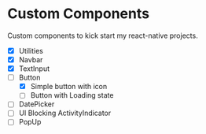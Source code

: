 # Custom Components

Custom components to kick start my react-native projects.

- [x] Utilities
- [x] Navbar
- [x] TextInput
- [ ] Button
  - [x] Simple button with icon
  - [ ] Button with Loading state
- [ ] DatePicker
- [ ] UI Blocking ActivityIndicator
- [ ] PopUp
